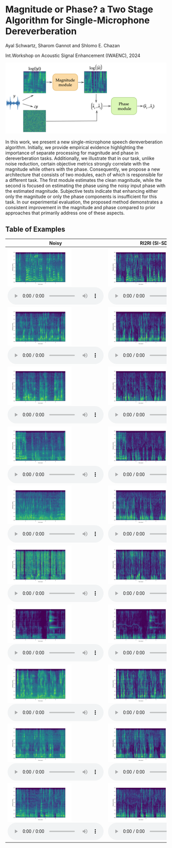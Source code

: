 # Magnitude or Phase? a Two Stage Algorithm for  Single-Microphone Dereverberation

Ayal Schwartz, Sharom Gannot and Shlomo E. Chazan 

Int.Workshop on Acoustic Signal Enhancement (IWAENC), 2024

![flow](/flow5.png)

In this work, we present a new single-microphone speech dereverberation algorithm. Initially, we provide empirical evidence highlighting the importance of separate processing for magnitude and phase in dereverberation tasks. Additionally, we illustrate that in our task, unlike noise reduction, certain objective metrics strongly correlate with the magnitude while others with the phase. Consequently, we propose a new architecture that consists of two modules, each of which is responsible for a different task. The first module estimates the clean magnitude, while the second is focused on estimating the phase using the noisy input phase with the estimated magnitude. Subjective tests indicate that enhancing either only the magnitude or only the phase components is insufficient for this task. In our experimental evaluation, the proposed method demonstrates a consistent improvement in the magnitude and phase compared to prior approaches that primarily address one of these aspects.


## Table of Examples

| Noisy | RI2RI (SI-SDR) | MM+Noisy phase | MM+PM (Ours) |
|-------|-------|-------|-------|
| <img src="noisy/0.png" alt="Noisy 1" width="200"> <br> <audio controls><source src="noisy/0.wav" type="audio/wav"></audio> | <img src="RI2RI/0.png" alt="RI2RI 1" width="200"> <br> <audio controls><source src="RI2RI/0.wav" type="audio/wav"></audio> | <img src="MM_NP_new/0.png" alt="MM+NP 1" width="200"> <br> <audio controls><source src="MM_NP_new/0.wav" type="audio/wav"></audio> | <img src="proposed_new/0.png" alt="MM+PM 1" width="200"> <br> <audio controls><source src="proposed_new/0.wav" type="audio/wav"></audio> |
| <img src="noisy/1.png" alt="Noisy 2" width="200"> <br> <audio controls><source src="noisy/1.wav" type="audio/wav"></audio> | <img src="RI2RI/1.png" alt="RI2RI 2" width="200"> <br> <audio controls><source src="RI2RI/1.wav" type="audio/wav"></audio> | <img src="MM_NP_new/1.png" alt="MM+NP 2" width="200"> <br> <audio controls><source src="MM_NP_new/1.wav" type="audio/wav"></audio> | <img src="proposed_new/1.png" alt="MM+PM 2" width="200"> <br> <audio controls><source src="proposed_new/1.wav" type="audio/wav"></audio> |
| <img src="noisy/3.png" alt="Noisy 3" width="200"> <br> <audio controls><source src="noisy/3.wav" type="audio/wav"></audio> | <img src="RI2RI/3.png" alt="RI2RI 3" width="200"> <br> <audio controls><source src="RI2RI/3.wav" type="audio/wav"></audio> | <img src="MM_NP_new/3.png" alt="MM+NP 3" width="200"> <br> <audio controls><source src="MM_NP_new/3.wav" type="audio/wav"></audio> | <img src="proposed_new/3.png" alt="MM+PM 3" width="200"> <br> <audio controls><source src="proposed_new/3.wav" type="audio/wav"></audio> |
| <img src="noisy/6.png" alt="Noisy 4" width="200"> <br> <audio controls><source src="noisy/6.wav" type="audio/wav"></audio> | <img src="RI2RI/6.png" alt="RI2RI 4" width="200"> <br> <audio controls><source src="RI2RI/6.wav" type="audio/wav"></audio> | <img src="MM_NP_new/6.png" alt="MM+NP 4" width="200"> <br> <audio controls><source src="MM_NP_new/6.wav" type="audio/wav"></audio> | <img src="proposed_new/6.png" alt="MM+PM 4" width="200"> <br> <audio controls><source src="proposed_new/6.wav" type="audio/wav"></audio> |
| <img src="noisy/9.png" alt="Noisy 5" width="200"> <br> <audio controls><source src="noisy/9.wav" type="audio/wav"></audio> | <img src="RI2RI/9.png" alt="RI2RI 5" width="200"> <br> <audio controls><source src="RI2RI/9.wav" type="audio/wav"></audio> | <img src="MM_NP_new/9.png" alt="MM+NP 5" width="200"> <br> <audio controls><source src="MM_NP_new/9.wav" type="audio/wav"></audio> | <img src="proposed_new/9.png" alt="MM+PM 5" width="200"> <br> <audio controls><source src="proposed_new/9.wav" type="audio/wav"></audio> |
| <img src="noisy/10.png" alt="Noisy 6" width="200"> <br> <audio controls><source src="noisy/10.wav" type="audio/wav"></audio> | <img src="RI2RI/10.png" alt="RI2RI 6" width="200"> <br> <audio controls><source src="RI2RI/10.wav" type="audio/wav"></audio> | <img src="MM_NP_new/10.png" alt="MM+NP 6" width="200"> <br> <audio controls><source src="MM_NP_new/10.wav" type="audio/wav"></audio> | <img src="proposed_new/10.png" alt="MM+PM 6" width="200"> <br> <audio controls><source src="proposed_new/10.wav" type="audio/wav"></audio> |
| <img src="noisy/12.png" alt="Noisy 7" width="200"> <br> <audio controls><source src="noisy/12.wav" type="audio/wav"></audio> | <img src="RI2RI/12.png" alt="RI2RI 7" width="200"> <br> <audio controls><source src="RI2RI/12.wav" type="audio/wav"></audio> | <img src="MM_NP_new/12.png" alt="MM+NP 7" width="200"> <br> <audio controls><source src="MM_NP_new/12.wav" type="audio/wav"></audio> | <img src="proposed_new/12.png" alt="MM+PM 7" width="200"> <br> <audio controls><source src="proposed_new/12.wav" type="audio/wav"></audio> |
| <img src="noisy/14.png" alt="Noisy 8" width="200"> <br> <audio controls><source src="noisy/14.wav" type="audio/wav"></audio> | <img src="RI2RI/14.png" alt="RI2RI 8" width="200"> <br> <audio controls><source src="RI2RI/14.wav" type="audio/wav"></audio> | <img src="MM_NP_new/14.png" alt="MM+NP 8" width="200"> <br> <audio controls><source src="MM_NP_new/14.wav" type="audio/wav"></audio> | <img src="proposed_new/14.png" alt="MM+PM 8" width="200"> <br> <audio controls><source src="proposed_new/14.wav" type="audio/wav"></audio> |
| <img src="noisy/15.png" alt="Noisy 9" width="200"> <br> <audio controls><source src="noisy/15.wav" type="audio/wav"></audio> | <img src="RI2RI/15.png" alt="RI2RI 9" width="200"> <br> <audio controls><source src="RI2RI/15.wav" type="audio/wav"></audio> | <img src="MM_NP_new/15.png" alt="MM+NP 9" width="200"> <br> <audio controls><source src="MM_NP_new/15.wav" type="audio/wav"></audio> | <img src="proposed_new/15.png" alt="MM+PM 9" width="200"> <br> <audio controls><source src="proposed_new/15.wav" type="audio/wav"></audio> |
| <img src="noisy/21.png" alt="Noisy 10" width="200"> <br> <audio controls><source src="noisy/21.wav" type="audio/wav"></audio> | <img src="RI2RI/21.png" alt="RI2RI 10" width="200"> <br> <audio controls><source src="RI2RI/21.wav" type="audio/wav"></audio> | <img src="MM_NP_new/21.png" alt="MM+NP 10" width="200"> <br> <audio controls><source src="MM_NP_new/21.wav" type="audio/wav"></audio> | <img src="proposed_new/21.png" alt="MM+PM 10" width="200"> <br> <audio controls><source src="proposed_new/21.wav" type="audio/wav"></audio> |
